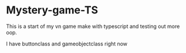 # Mystery-game-TS
This is a start of my vn game make with typescript and testing out more oop.

 I have buttonclass and gameobjectclass right now
